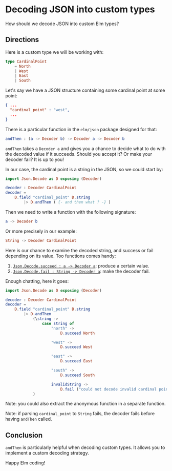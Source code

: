 # Decoding JSON into custom types

How should we decode JSON into custom Elm types?

## Directions

Here is a custom type we will be working with:
```elm
type CardinalPoint
    = North
    | West
    | East
    | South
```
Let's say we have a JSON structure containing some cardinal point at some point:
```json
{ ...
  "cardinal_point" : "west",
  ...
}
```

There is a particular function in the `elm/json` package designed for that:
```elm
andThen : (a -> Decoder b) -> Decoder a -> Decoder b
```
`andThen` takes a `Decoder a` and gives you a chance to decide what to do with the decoded value if it succeeds. Should you accept it? Or make your decoder fail? It is up to you!

In our case, the cardinal point is a string in the JSON, so we could start by:
```elm
import Json.Decode as D exposing (Decoder)

decoder : Decoder CardinalPoint
decoder =
    D.field "cardinal_point" D.string
        |> D.andThen ( {- and then what ? -} )
```

Then we need to write a function with the following signature:
```elm
a -> Decoder b
```
Or more precisely in our example:
```elm
String -> Decoder CardinalPoint
```

Here is our chance to examine the decoded string, and success or fail depending on its value. Too functions comes handy:
1. [`Json.Decode.succeed : a -> Decoder a`](https://package.elm-lang.org/packages/elm/json/latest/Json-Decode#succeed): produce a certain value.
2. [`Json.Decode.fail : String -> Decoder a`](https://package.elm-lang.org/packages/elm/json/latest/Json-Decode#fail): make the decoder fail.

Enough chatting, here it goes:
```elm
import Json.Decode as D exposing (Decoder)

decoder : Decoder CardinalPoint
decoder =
    D.field "cardinal_point" D.string
        |> D.andThen
            (\string ->
                case string of
                    "north" ->
                        D.succeed North

                    "west" ->
                        D.succeed West

                    "east" ->
                        D.succeed East

                    "south" ->
                        D.succeed South

                    invalidString ->
                        D.fail ("could not decode invalid cardinal point: " ++ invalidString)
            )
```

Note: you could also extract the anonymous function in a separate function.

Note: if parsing `cardinal_point` to `String` fails, the decoder fails before having `andThen` called.

## Conclusion

`andThen` is particularly helpful when decoding custom types. It allows you to implement a custom decoding strategy.

Happy Elm coding!